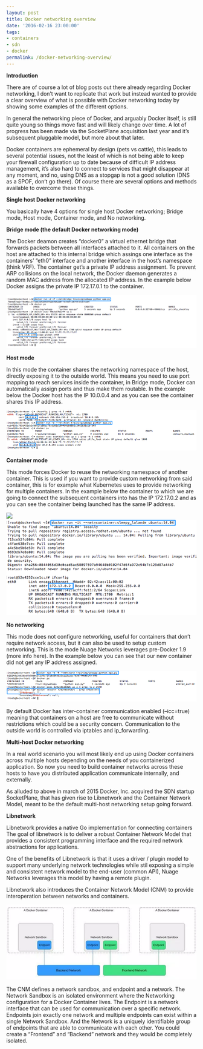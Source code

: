 ```yaml
---
layout: post
title: Docker networking overview
date: '2016-02-16 23:00:00'
tags:
- containers
- sdn
- docker
permalink: /docker-networking-overview/
---
```


 **Introduction**

There are of course a lot of blog posts out there already regarding Docker networking, I don’t want to replicate that work but instead wanted to provide a clear overview of what is possible with Docker networking today by showing some examples of the different options.

In general the networking piece of Docker, and arguably Docker itself, is still quite young so things move fast and will likely change over time. A lot of progress has been made via the SocketPlane acquisition last year and it’s subsequent pluggable model, but more about that later.

Docker containers are ephemeral by design (pets vs cattle), this leads to several potential issues, not the least of which is not being able to keep your firewall configuration up to date because of difficult IP address management, it’s also hard to connect to services that might disappear at any moment, and no, using DNS as a stopgap is not a good solution (DNS as a SPOF, don’t go there). Of course there are several options and methods available to overcome these things.

**Single host Docker networking**

You basically have 4 options for single host Docker networking; Bridge mode, Host mode, Container mode, and No networking.

**Bridge mode (the default Docker networking mode)**

The Docker deamon creates “docker0” a virtual ethernet bridge that forwards packets between all interfaces attached to it. All containers on the host are attached to this internal bridge which assings one interface as the containers’ “eth0” interface and another interface in the host’s namespace (think VRF). The container get’s a private IP address assignment. To prevent ARP collisions on the local network, the Docker daemon generates a random MAC address from the allocated IP address. In the example below Docker assigns the private IP 172.17.0.1 to the container.

<img src="/assets/img/docker11.png">

**Host mode**

In this mode the container shares the networking namespace of the host, directly exposing it to the outside world. This means you need to use port mapping to reach services inside the container, in Bridge mode, Docker can automatically assign ports and thus make them routable. In the example below the Docker host has the IP 10.0.0.4 and as you can see the container shares this IP address.

<img src="/assets/img/docker2.png">

**Container mode**

This mode forces Docker to reuse the networking namespace of another container. This is used if you want to provide custom networking from said container, this is for example what Kubernetes uses to provide networking for multiple containers. In the example below the container to which we are going to connect the subsequent containers into has the IP 172.17.0.2 and as you can see the container being launched has the same IP address.

<img src="/assets/img/docker3.png">

<img src="/assets/img/docker4.png">

**No networking**

This mode does not configure networking, useful for containers that don’t require network access, but it can also be used to setup custom networking. This is the mode Nuage Networks leverages pre-Docker 1.9 (more info here). In the example below you can see that our new container did not get any IP address assigned.

<img src="/assets/img/docker5.png">

By default Docker has inter-container communication enabled (–icc=true) meaning that containers on a host are free to communicate without restrictions which could be a security concern. Communication to the outside world is controlled via iptables and ip\_forwarding.

**Multi-host Docker networking**

In a real world scenario you will most likely end up using Docker containers across multiple hosts depending on the needs of you containerized application. So now you need to build container networks across these hosts to have you distributed application communicate internally, and externally.

As alluded to above in march of 2015 Docker, Inc. acquired the SDN startup SocketPlane, that has given rise to Libnetwork and the Container Network Model, meant to be the default multi-host networking setup going forward.

**Libnetwork**

Libnetwork provides a native Go implementation for connecting containers The goal of libnetwork is to deliver a robust Container Network Model that provides a consistent programming interface and the required network abstractions for applications.

One of the benefits of Libnetwork is that it uses a driver / plugin model to support many underlying network technologies while stil exposing a simple and consistent network model to the end-user (common API), Nuage Networks leverages this model by having a remote plugin.

Libnetwork also introduces the Container Network Model (CNM) to provide interoperation between networks and containers.

<img src="/assets/img/lnw.png">

The CNM defines a network sandbox, and endpoint and a network. The Network Sandbox is an isolated environment where the Networking configuration for a Docker Container lives. The Endpoint is a network interface that can be used for communication over a specific network. Endpoints join exactly one network and multiple endpoints can exist within a single Network Sandbox. And the Network is a uniquely identifiable group of endpoints that are able to communicate with each other. You could create a “Frontend” and “Backend” network and they would be completely isolated.

